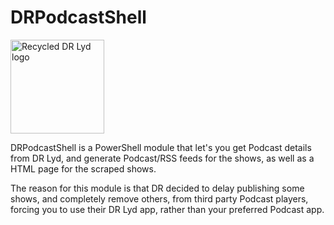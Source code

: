# DRPodcastShell
[<img alt="Recycled DR Lyd logo" src="https://xmpl.dk/DRPodcastShell/assets/icon-logo-drlyd-recycled-800x800.jpg" width="150">](https://xmpl.dk/DRPodcastShell)

DRPodcastShell is a PowerShell module that let's you get Podcast details from DR Lyd, and generate Podcast/RSS feeds for the shows, as well as a HTML page for the scraped shows.

The reason for this module is that DR decided to delay publishing some shows, and completely remove others, from third party Podcast players, forcing you to use their DR Lyd app, rather than your preferred Podcast app.
